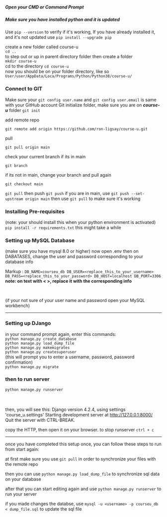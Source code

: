 <!-- ### Setup your Python Environment -->
##### Open your CMD or Command Prompt

##### **Make sure you have installed python and it is updated**
Use `pip --version` to verify if it's working,
If you have already installed it, and it's not updated use 
`pip install --upgrade pip`

<!-- ##### Creating Environment
`python -m venv courseu`
<p>if Error: [WinError 2] The system cannot find the file specified:</p>
<p>go to your local Python file directory (`User/user/AppData/Loca/Programs/Python/Python<ver>/` or where you installed python), and try to input the command their again.</p>


##### **Activating Environment**
`courseu\Scripts\activate`
your terminal should have the pipenv name in front example ***(course) C:\\Users\user\folder>*** -->


<!-- after successfully activating your environment -->
create a new folder called course-u <br>
`cd ..` <br>
to step out or up in parent directory folder
then create a folder <br>
`mkdir course-u` <br>
cd to the directory `cd course-u` <br>
now you should be on your folder directory, like so `User/user/AppData/Loca/Programs/Python/Python38/course-u/`

### Connect to GIT
Make sure your `git config user.name` and `git config user.email` is same with your GitHub account
Git initialize folder, 
make sure you are on ***course-u*** folder
`git init`

add remote repo

`git remote add origin https://github.com/ron-ligsay/course-u.git`

pull

`git pull origin main`

check your current branch if its in main

`git branch`

if its not in main, change your branch and pull again

`git checkout main`

`git pull` then push `git push`
if you are in main, use `git push --set-upstream origin main`
then use `git pull` to make sure it's working

### Installing Pre-requisites
(note: your should install this when your python environment is activated)
`pip install -r requirements.txt`
this might take a while

### Setting up MySQL Database
(make sure you have mysql 8.0 or higher)
now open .env
then on DABATASES, change the user and password corresponding to your database info

Markup : ```
DB_NAME=courseu_db
DB_USER=<replace_this_to_your_username>
DB_PASS=<replace_this_to_your_password>
DB_HOST=localhost
DB_PORT=3306
      ```
<br>
**note: on text with < >, replace it with the corresponding info**

<br>

(if your not sure of your user name and password open your MySQL workbench)
<br>


---
### Setting up DJango
in your command prompt again, enter this commands:
<br>
`python manage.py create_database`
<br>
`python manage.py load_dump_file`
<br>
`python manage.py makemigrates`
<br>
`python manage.py createsuperuser`
<br>
(this will prompt you to enter a username, password, password confirmation)
<br>
`python manage.py migrate`
<br>
### then to run server
`python manage.py runserver`

<br><br>
then, you will see this:
    Django version 4.2.4, using settings 'course_u.settings'
    Starting development server at http://127.0.0.1:8000/
    Quit the server with CTRL-BREAK.

copy the HTTP, then open it on your browser.
to stop runserver `ctrl + c`

----

once you have completed this setup once, you can follow these steps to run from start again:
<!-- ##### Activate Python Environment -->

<!--on you command prompt, locate your python environment that you have created (courseu), then go to that directory and enter command `courseu/Scripts/activate`-->
<!-- go to your project folder, right-click the folder (course-u) to open your visual studio

on your terminal, activate your python environment, by using command `courseu/Scripts/activate`

once your python environment is activated

make sure your project files are updated by using `git pull`

then once it is pulled, you are now ready to make your changes! -->

at first make sure you use `git pull` in order to synchronize your files with the remote repo


then you can use `python manage.py load_dump_file` to synchronize sql data on your database

after that you can start editing again and use `python manage.py runserver` to run your server

if you made changes the  databse, use `mysql -u <username> -p courseu_db < dump_file.sql` to update the sql file

